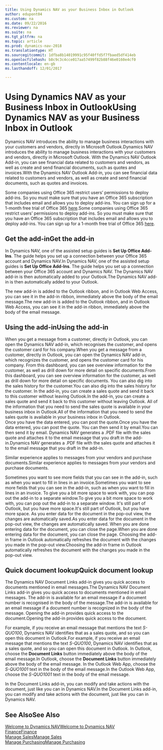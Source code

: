 ```yaml
---
title: Using Dynamics NAV as your Business Inbox in Outlook
author: edupont04
ms.custom: na
ms.date: 09/22/2016
ms.reviewer: na
ms.suite: na
ms.tgt_pltfrm: na
ms.topic: article
ms.prod: dynamics-nav-2018
ms.translationtype: HT
ms.sourcegitcommit: 1dfba8b14019991c95f40ffd5f7fbaed5df414eb
ms.openlocfilehash: b8c9c3c4cce017aa57499f82b88f46e0160e4cf0
ms.contentlocale: en-gb
ms.lasthandoff: 12/01/2017

---
```


# <a name="using-dynamics-nav-as-your-business-inbox-in-outlook"></a><span data-ttu-id="f313d-102">Using Dynamics NAV as your Business Inbox in Outlook</span><span class="sxs-lookup"><span data-stu-id="f313d-102">Using Dynamics NAV as your Business Inbox in Outlook</span></span>
<span data-ttu-id="f313d-103">Dynamics NAV introduces the ability to manage business interactions with your customers and vendors, directly in Microsoft Outlook.</span><span class="sxs-lookup"><span data-stu-id="f313d-103">Dynamics NAV introduces the ability to manage business interactions with your customers and vendors, directly in Microsoft Outlook.</span></span> <span data-ttu-id="f313d-104">With the Dynamics NAV Outlook Add-in, you can see financial data related to customers and vendors, as well as create and send financial documents, such as quotes and invoices.</span><span class="sxs-lookup"><span data-stu-id="f313d-104">With the Dynamics NAV Outlook Add-in, you can see financial data related to customers and vendors, as well as create and send financial documents, such as quotes and invoices.</span></span>  

<span data-ttu-id="f313d-105">Some companies using Office 365 restrict users’ permissions to deploy add-ins. So you must make sure that you have an Office 365 subscription that includes email and allows you to deploy add-ins. You can sign up for a 1-month free trial of Office 365 [here](https://products.office.com/try).</span><span class="sxs-lookup"><span data-stu-id="f313d-105">Some companies using Office 365 restrict users’ permissions to deploy add-ins. So you must make sure that you have an Office 365 subscription that includes email and allows you to deploy add-ins. You can sign up for a 1-month free trial of Office 365 [here](https://products.office.com/try).</span></span>  

## <a name="get-the-add-in"></a><span data-ttu-id="f313d-106">Get the add-in</span><span class="sxs-lookup"><span data-stu-id="f313d-106">Get the add-in</span></span>
<span data-ttu-id="f313d-107">In Dynamics NAV, one of the assisted setup guides is **Set Up Office Add-Ins**. The guide helps you  set up a connection between your Office 365 account and Dynamics NAV.</span><span class="sxs-lookup"><span data-stu-id="f313d-107">In Dynamics NAV, one of the assisted setup guides is **Set Up Office Add-Ins**. The guide helps you  set up a connection between your Office 365 account and Dynamics NAV.</span></span> <span data-ttu-id="f313d-108">The Dynamics NAV add-in is then automatically added to your Outlook.</span><span class="sxs-lookup"><span data-stu-id="f313d-108">The Dynamics NAV add-in is then automatically added to your Outlook.</span></span>  

<span data-ttu-id="f313d-109">The new add-in is added to the Outlook ribbon, and in Outlook Web Access, you can see it in the add-in ribbon, immediately above the body of the email message.</span><span class="sxs-lookup"><span data-stu-id="f313d-109">The new add-in is added to the Outlook ribbon, and in Outlook Web Access, you can see it in the add-in ribbon, immediately above the body of the email message.</span></span>  

## <a name="using-the-add-in"></a><span data-ttu-id="f313d-110">Using the add-in</span><span class="sxs-lookup"><span data-stu-id="f313d-110">Using the add-in</span></span>
<span data-ttu-id="f313d-111">When you get a message from a customer, directly in Outlook, you can open the Dynamics NAV add-in, which recognises the customer, and opens the customer card for his company.</span><span class="sxs-lookup"><span data-stu-id="f313d-111">When you get a message from a customer, directly in Outlook, you can open the Dynamics NAV add-in, which recognizes the customer, and opens the customer card for his company.</span></span> <span data-ttu-id="f313d-112">From this dashboard, you can see overview information for the customer, as well as drill down for more detail on specific documents.</span><span class="sxs-lookup"><span data-stu-id="f313d-112">From this dashboard, you can see overview information for the customer, as well as drill down for more detail on specific documents.</span></span> <span data-ttu-id="f313d-113">You can also dig into the sales history for the customer.</span><span class="sxs-lookup"><span data-stu-id="f313d-113">You can also dig into the sales history for the customer.</span></span>
<span data-ttu-id="f313d-114">In the add-in, you can create a sales quote and send it back to this customer without leaving Outlook.</span><span class="sxs-lookup"><span data-stu-id="f313d-114">In the add-in, you can create a sales quote and send it back to this customer without leaving Outlook.</span></span> <span data-ttu-id="f313d-115">All of the information that you need to send the sales quote is available in your business inbox in Outlook.</span><span class="sxs-lookup"><span data-stu-id="f313d-115">All of the information that you need to send the sales quote is available in your business inbox in Outlook.</span></span>  
<span data-ttu-id="f313d-116">Once you have the data entered, you can post the quote.</span><span class="sxs-lookup"><span data-stu-id="f313d-116">Once you have the data entered, you can post the quote.</span></span> <span data-ttu-id="f313d-117">You can then send it by email.</span><span class="sxs-lookup"><span data-stu-id="f313d-117">You can then send it by email.</span></span> <span data-ttu-id="f313d-118">Dynamics NAV generates a .PDF file with the sales quote and attaches it to the email message that you draft in the add-in.</span><span class="sxs-lookup"><span data-stu-id="f313d-118">Dynamics NAV generates a .PDF file with the sales quote and attaches it to the email message that you draft in the add-in.</span></span>  

<span data-ttu-id="f313d-119">Similar experience applies to messages from your vendors and purchase documents.</span><span class="sxs-lookup"><span data-stu-id="f313d-119">Similar experience applies to messages from your vendors and purchase documents.</span></span>  

<span data-ttu-id="f313d-120">Sometimes you want to see more fields that you can see in the add-in, such as when you want to fill in lines in an invoice.</span><span class="sxs-lookup"><span data-stu-id="f313d-120">Sometimes you want to see more fields that you can see in the add-in, such as when you want to fill in lines in an invoice.</span></span> <span data-ttu-id="f313d-121">To give you a bit more space to work with, you can pop out the add-in to a separate window.</span><span class="sxs-lookup"><span data-stu-id="f313d-121">To give you a bit more space to work with, you can pop out the add-in to a separate window.</span></span> <span data-ttu-id="f313d-122">It's still part of Outlook, but you have more space.</span><span class="sxs-lookup"><span data-stu-id="f313d-122">It's still part of Outlook, but you have more space.</span></span> <span data-ttu-id="f313d-123">As you enter data for the document in the pop-out view, the changes are automatically saved.</span><span class="sxs-lookup"><span data-stu-id="f313d-123">As you enter data for the document in the pop-out view, the changes are automatically saved.</span></span> <span data-ttu-id="f313d-124">When you are done entering data for the document, you can close the page.</span><span class="sxs-lookup"><span data-stu-id="f313d-124">When you are done entering data for the document, you can close the page.</span></span> <span data-ttu-id="f313d-125">Choosing the add-in frame in Outlook automatically refreshes the document with the changes you made in the pop-out view.</span><span class="sxs-lookup"><span data-stu-id="f313d-125">Choosing the add-in frame in Outlook automatically refreshes the document with the changes you made in the pop-out view.</span></span>  

## <a name="quick-document-lookup"></a><span data-ttu-id="f313d-126">Quick document lookup</span><span class="sxs-lookup"><span data-stu-id="f313d-126">Quick document lookup</span></span>
<span data-ttu-id="f313d-127">The Dynamics NAV Document Links add-in gives you quick access to documents mentioned in email messages.</span><span class="sxs-lookup"><span data-stu-id="f313d-127">The Dynamics NAV Document Links add-in gives you quick access to documents mentioned in email messages.</span></span> <span data-ttu-id="f313d-128">The add-in is available for an email message if a document number is recognised in the body of the message.</span><span class="sxs-lookup"><span data-stu-id="f313d-128">The add-in is available for an email message if a document number is recognized in the body of the message.</span></span> <span data-ttu-id="f313d-129">Opening the add-in provides quick access to the document.</span><span class="sxs-lookup"><span data-stu-id="f313d-129">Opening the add-in provides quick access to the document.</span></span>  

<span data-ttu-id="f313d-130">For example, if you receive an email message that mentions the text *S-QUO100*, Dynamics NAV identifies that as a sales quote, and so you can open this document in Outlook.</span><span class="sxs-lookup"><span data-stu-id="f313d-130">For example, if you receive an email message that mentions the text *S-QUO100*, Dynamics NAV identifies that as a sales quote, and so you can open this document in Outlook.</span></span> <span data-ttu-id="f313d-131">In Outlook, choose the **Document Links** button immediately above the body of the email message.</span><span class="sxs-lookup"><span data-stu-id="f313d-131">In Outlook, choose the **Document Links** button immediately above the body of the email message.</span></span> <span data-ttu-id="f313d-132">In the Outlook Web App, choose the *S-QUO1001* text in the body of the email message.</span><span class="sxs-lookup"><span data-stu-id="f313d-132">In the Outlook Web App, choose the *S-QUO1001* text in the body of the email message.</span></span>  

<span data-ttu-id="f313d-133">In the Document Links add-in, you can modify and take actions with the document, just like you can in Dynamics NAV.</span><span class="sxs-lookup"><span data-stu-id="f313d-133">In the Document Links add-in, you can modify and take actions with the document, just like you can in Dynamics NAV.</span></span>

## <a name="see-also"></a><span data-ttu-id="f313d-134">See Also</span><span class="sxs-lookup"><span data-stu-id="f313d-134">See Also</span></span>
[<span data-ttu-id="f313d-135">Welcome to Dynamics NAV</span><span class="sxs-lookup"><span data-stu-id="f313d-135">Welcome to Dynamics NAV</span></span>](across-get-started.md)  
[<span data-ttu-id="f313d-136">Finance</span><span class="sxs-lookup"><span data-stu-id="f313d-136">Finance</span></span>](finance.md)  
[<span data-ttu-id="f313d-137">Manage Sales</span><span class="sxs-lookup"><span data-stu-id="f313d-137">Manage Sales</span></span>](sales-manage-sales.md)  
[<span data-ttu-id="f313d-138">Manage Purchasing</span><span class="sxs-lookup"><span data-stu-id="f313d-138">Manage Purchasing</span></span>](purchasing-manage-purchasing.md)  

